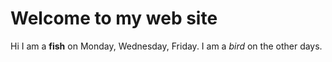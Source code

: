# Welcome to my web site
Hi I am a **fish** on Monday,  Wednesday,  Friday.
I am a  _bird_ on the other days.
